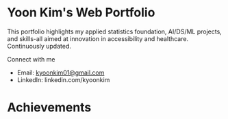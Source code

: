 # Yoon Kim's Web Portfolio

This portfolio highlights my applied statistics foundation, AI/DS/ML projects, and skills-all aimed at innovation in accessibility and healthcare. Continuously updated.

Connect with me
* Email: kyoonkim01@gmail.com
* LinkedIn: linkedin.com/kyoonkim

# Achievements

